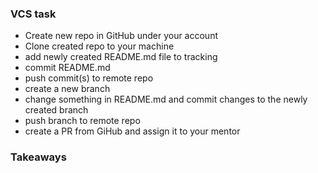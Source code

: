 ### VCS task
* Create new repo in GitHub under your account
* Clone created repo to your machine
* add newly created README.md file to tracking
* commit README.md
* push commit(s) to remote repo
* create a new branch
* change something in README.md and commit changes to the newly created branch
* push branch to remote repo
* create a PR from GiHub and assign it to your mentor

### Takeaways

